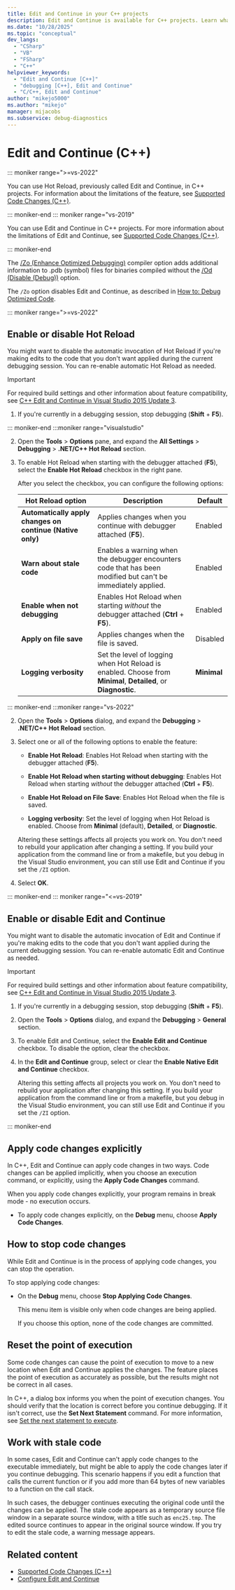 ```yaml
---
title: Edit and Continue in your C++ projects
description: Edit and Continue is available for C++ projects. Learn what edits are supported, and how to can control whether, and when, your edits are applied.
ms.date: "10/28/2025"
ms.topic: "conceptual"
dev_langs:
  - "CSharp"
  - "VB"
  - "FSharp"
  - "C++"
helpviewer_keywords:
  - "Edit and Continue [C++]"
  - "debugging [C++], Edit and Continue"
  - "C/C++, Edit and Continue"
author: "mikejo5000"
ms.author: "mikejo"
manager: mijacobs
ms.subservice: debug-diagnostics
---
```

# Edit and Continue (C++)

::: moniker range=">=vs-2022"

You can use Hot Reload, previously called Edit and Continue, in C++ projects. For information about the limitations of the feature, see [Supported Code Changes (C++)](../debugger/supported-code-changes-cpp.md).

::: moniker-end
::: moniker range="vs-2019"

You can use Edit and Continue in C++ projects. For more information about the limitations of Edit and Continue, see [Supported Code Changes (C++)](../debugger/supported-code-changes-cpp.md).


::: moniker-end

The [/Zo (Enhance Optimized Debugging)](/cpp/build/reference/zo-enhance-optimized-debugging) compiler option adds additional information to .pdb (symbol) files for binaries compiled without the [/Od (Disable (Debug))](/cpp/build/reference/od-disable-debug) option.

The `/Zo` option disables Edit and Continue, as described in [How to: Debug Optimized Code](../debugger/how-to-debug-optimized-code.md).

::: moniker range=">=vs-2022"

## <a name="BKMK_Enable_or_disable_automatic_invocation_of_Hot_Reload"></a> Enable or disable Hot Reload

You might want to disable the automatic invocation of Hot Reload if you're making edits to the code that you don't want applied during the current debugging session. You can re-enable automatic Hot Reload as needed.

> [!IMPORTANT]
> For required build settings and other information about feature compatibility, see [C++ Edit and Continue in Visual Studio 2015 Update 3](https://devblogs.microsoft.com/cppblog/c-edit-and-continue-in-visual-studio-2015-update-3/).

1. If you're currently in a debugging session, stop debugging (**Shift** + **F5**).

::: moniker-end
:::moniker range="visualstudio"

2. Open the **Tools** > **Options** pane, and expand the **All Settings** > **Debugging** > **.NET/C++ Hot Reload** section.

3. To enable Hot Reload when starting with the debugger attached (**F5**), select the **Enable Hot Reload** checkbox in the right pane.

   After you select the checkbox, you can configure the following options:

   | Hot Reload option | Description | Default |
   | --- | --- | --- |
   | **Automatically apply changes on continue (Native only)** | Applies changes when you continue with debugger attached (**F5**). | Enabled |
   | **Warn about stale code**  | Enables a warning when the debugger encounters code that has been modified but can't be immediately applied. | Enabled |
   | **Enable when not debugging**  | Enables Hot Reload when starting _without_ the debugger attached (**Ctrl** + **F5**). | Enabled |
   | **Apply on file save**  | Applies changes when the file is saved. | Disabled |
   | **Logging verbosity** | Set the level of logging when Hot Reload is enabled. Choose from **Minimal**, **Detailed**, or **Diagnostic**. | **Minimal** |

::: moniker-end
:::moniker range="vs-2022"

2. Open the **Tools** > **Options** dialog, and expand the **Debugging** > **.NET/C++ Hot Reload** section.

3. Select one or all of the following options to enable the feature:

   - **Enable Hot Reload**: Enables Hot Reload when starting with the debugger attached (**F5**).

   - **Enable Hot Reload when starting without debugging**: Enables Hot Reload when starting _without_ the debugger attached (**Ctrl** + **F5**).

   - **Enable Hot Reload on File Save**: Enables Hot Reload when the file is saved.

   - **Logging verbosity**: Set the level of logging when Hot Reload is enabled. Choose from **Minimal** (default), **Detailed**, or **Diagnostic**.

   Altering these settings affects all projects you work on. You don't need to rebuild your application after changing a setting. If you build your application from the command line or from a makefile, but you debug in the Visual Studio environment, you can still use Edit and Continue if you set the `/ZI` option.

4. Select **OK**.

::: moniker-end
::: moniker range="<=vs-2019"

## <a name="BKMK_Enable_or_disable_automatic_invocation_of_Edit_and_Continue"></a> Enable or disable Edit and Continue

You might want to disable the automatic invocation of Edit and Continue if you're making edits to the code that you don't want applied during the current debugging session. You can re-enable automatic Edit and Continue as needed.

> [!IMPORTANT]
> For required build settings and other information about feature compatibility, see [C++ Edit and Continue in Visual Studio 2015 Update 3](https://devblogs.microsoft.com/cppblog/c-edit-and-continue-in-visual-studio-2015-update-3/).

1. If you're currently in a debugging session, stop debugging (**Shift** + **F5**).

1. Open the **Tools** > **Options** dialog, and expand the **Debugging** > **General** section.

1. To enable Edit and Continue, select the **Enable Edit and Continue** checkbox. To disable the option, clear the checkbox.

1. In the **Edit and Continue** group, select or clear the **Enable Native Edit and Continue** checkbox.

   Altering this setting affects all projects you work on. You don't need to rebuild your application after changing this setting. If you build your application from the command line or from a makefile, but you debug in the Visual Studio environment, you can still use Edit and Continue if you set the `/ZI` option.

::: moniker-end

## <a name="BKMK_How_to_apply_code_changes_explicitly"></a> Apply code changes explicitly

In C++, Edit and Continue can apply code changes in two ways. Code changes can be applied implicitly, when you choose an execution command, or explicitly, using the **Apply Code Changes** command.

When you apply code changes explicitly, your program remains in break mode - no execution occurs.

- To apply code changes explicitly, on the **Debug** menu, choose **Apply Code Changes**.

## <a name="BKMK_How_to_stop_code_changes"></a> How to stop code changes

While Edit and Continue is in the process of applying code changes, you can stop the operation.

To stop applying code changes:

- On the **Debug** menu, choose **Stop Applying Code Changes**.

  This menu item is visible only when code changes are being applied.

  If you choose this option, none of the code changes are committed.

## <a name="BKMK_How_to_reset_the_point_of_execution"></a> Reset the point of execution

Some code changes can cause the point of execution to move to a new location when Edit and Continue applies the changes. The feature places the point of execution as accurately as possible, but the results might not be correct in all cases.

In C++, a dialog box informs you when the point of execution changes. You should verify that the location is correct before you continue debugging. If it isn't correct, use the **Set Next Statement** command. For more information, see [Set the next statement to execute](./navigating-through-code-with-the-debugger.md#BKMK_Set_the_next_statement_to_execute).

## <a name="BKMK_How_to_work_with_stale_code"></a> Work with stale code

In some cases, Edit and Continue can't apply code changes to the executable immediately, but might be able to apply the code changes later if you continue debugging. This scenario happens if you edit a function that calls the current function or if you add more than 64 bytes of new variables to a function on the call stack.

In such cases, the debugger continues executing the original code until the changes can be applied. The stale code appears as a temporary source file window in a separate source window, with a title such as `enc25.tmp`. The edited source continues to appear in the original source window. If you try to edit the stale code, a warning message appears.

## Related content

- [Supported Code Changes (C++)](../debugger/supported-code-changes-cpp.md)
- [Configure Edit and Continue](../debugger/how-to-enable-and-disable-edit-and-continue.md)
